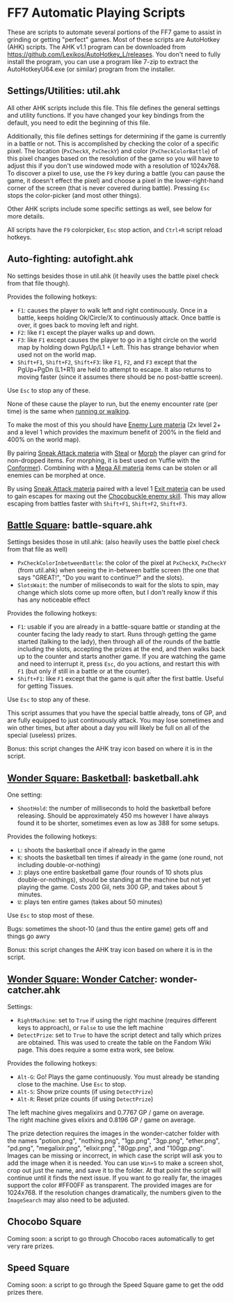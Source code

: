 # FF7 Automatic Playing Scripts

These are scripts to automate several portions of the FF7 game to assist in grinding or getting "perfect" games. Most of these scripts are AutoHotkey (AHK) scripts. The AHK v1.1 program can be downloaded from <https://github.com/Lexikos/AutoHotkey_L/releases>. You don't need to fully install the program, you can use a program like 7-zip to extract the AutoHotkeyU64.exe (or similar) program from the installer.

## Settings/Utilities: util.ahk

All other AHK scripts include this file. This file defines the general settings and utility functions. If you have changed your key bindings from the default, you need to edit the beginning of this file.

Additionally, this file defines settings for determining if the game is currently in a battle or not. This is accomplished by checking the color of a specific pixel. The location (`PxCheckX`, `PxCheckY`) and color (`PxCheckColorBattle`) of this pixel changes based on the resolution of the game so you will have to adjust this if you don't use windowed mode with a resolution of 1024x768. To discover a pixel to use, use the `F9` key during a battle (you can pause the game, it doesn't effect the pixel) and choose a pixel in the lower-right-hand corner of the screen (that is never covered during battle). Pressing `Esc` stops the color-picker (and most other things).

Other AHK scripts include some specific settings as well, see below for more details.

All scripts have the `F9` colorpicker, `Esc` stop action, and `Ctrl+R` script reload hotkeys.

## Auto-fighting: autofight.ahk

No settings besides those in util.ahk (it heavily uses the battle pixel check from that file though).

Provides the following hotkeys:

- `F1`: causes the player to walk left and right continuously. Once in a battle, keeps holding Ok/Circle/X to continuously attack. Once battle is over, it goes back to moving left and right.
- `F2`: like `F1` except the player walks up and down.
- `F3`: like `F1` except causes the player to go in a tight circle on the world map by holding down PgUp/L1 + Left. This has strange behavior when used not on the world map.
- `Shift+F1`, `Shift+F2`, `Shift+F3`: like `F1`, `F2`, and `F3` except that the PgUp+PgDn (L1+R1) are held to attempt to escape. It also returns to moving faster (since it assumes there should be no post-battle screen).

Use `Esc` to stop any of these.

None of these cause the player to run, but the enemy encounter rate (per time) is the same when [running or walking](https://gamefaqs.gamespot.com/boards/197341-final-fantasy-vii/56797136).

To make the most of this you should have [Enemy Lure materia](https://finalfantasy.fandom.com/wiki/Enemy_Lure_(Final_Fantasy_VII)) (2x level 2+ and a level 1 which provides the maximum benefit of 200% in the field and 400% on the world map).

By pairing [Sneak Attack materia](https://finalfantasy.fandom.com/wiki/Sneak_Attack_(Final_Fantasy_VII)) with [Steal](https://finalfantasy.fandom.com/wiki/Steal_(Final_Fantasy_VII_ability)) or [Morph](https://finalfantasy.fandom.com/wiki/Morph_(Final_Fantasy_VII)) the player can grind for non-dropped items. For morphing, it is best used on Yuffie with the [Conformer](https://finalfantasy.fandom.com/wiki/Conformer_(Final_Fantasy_VII))). Combining with a [Mega All materia](https://finalfantasy.fandom.com/wiki/Mega_All) items can be stolen or all enemies can be morphed at once.

By using [Sneak Attack materia](https://finalfantasy.fandom.com/wiki/Sneak_Attack_(Final_Fantasy_VII)) paired with a level 1 [Exit materia](https://finalfantasy.fandom.com/wiki/Exit_(Final_Fantasy_VII)) can be used to gain escapes for maxing out the [Chocobuckle enemy skill](https://finalfantasy.fandom.com/wiki/Chocobuckle_(Final_Fantasy_VII)). This may allow escaping from battles faster with `Shift+F1`, `Shift+F2`, `Shift+F3`.

## [Battle Square](https://finalfantasy.fandom.com/wiki/Battle_Square): battle-square.ahk

Settings besides those in util.ahk: (also heavily uses the battle pixel check from that file as well)

- `PxCheckColorInbetweenBattle`: the color of the pixel at `PxCheckX`, `PxCheckY` (from util.ahk) when seeing the in-between battle screen (the one that says "GREAT!", "Do you want to continue?" and the slots).
- `SlotsWait`: the number of miliseconds to wait for the slots to spin, may change which slots come up more often, but I don't really know if this has any noticeable effect

Provides the following hotkeys:

- `F1`: usable if you are already in a battle-square battle or standing at the counter facing the lady ready to start. Runs through getting the game started (talking to the lady), then through all of the rounds of the battle including the slots, accepting the prizes at the end, and then walks back up to the counter and starts another game. If you are watching the game and need to interrupt it, press `Esc`, do you actions, and restart this with `F1` (but only if still in a battle or at the counter).
- `Shift+F1`: like `F1` except that the game is quit after the first battle. Useful for getting Tissues.

Use `Esc` to stop any of these.

This script assumes that you have the special battle already, tons of GP, and are fully equipped to just continuously attack. You may lose sometimes and win other times, but after about a day you will likely be full on all of the special (useless) prizes.

Bonus: this script changes the AHK tray icon based on where it is in the script.

## [Wonder Square: Basketball](https://finalfantasy.fandom.com/wiki/Wonder_Square#Basketball_Game): basketball.ahk

One setting:

- `ShootHold`: the number of milliseconds to hold the basketball before releasing. Should be approximately 450 ms however I have always found it to be shorter, sometimes even as low as 388 for some setups.

Provides the following hotkeys:

- `L`: shoots the basketball once if already in the game
- `K`: shoots the basketball ten times if already in the game (one round, not including double-or-nothing)
- `J`: plays one entire basketball game (four rounds of 10 shots plus double-or-nothings), should be standing at the machine but not yet playing the game. Costs 200 Gil, nets 300 GP, and takes about 5 minutes.
- `U`: plays ten entire games (takes about 50 minutes)

Use `Esc` to stop most of these.

Bugs: sometimes the shoot-10 (and thus the entire game) gets off and things go awry

Bonus: this script changes the AHK tray icon based on where it is in the script.

## [Wonder Square: Wonder Catcher](https://finalfantasy.fandom.com/wiki/Wonder_Square#Wonder_Catcher): wonder-catcher.ahk

Settings:

- `RightMachine`: set to `True` if using the right machine (requires different keys to approach), or `False` to use the left machine
- `DetectPrize`: set to `True` to have the script detect and tally which prizes are obtained. This was used to create the table on the Fandom Wiki page. This does require a some extra work, see below.

Provides the following hotkeys:

- `Alt-G`: Go! Plays the game continuously. You must already be standing close to the machine. Use `Esc` to stop.
- `Alt-S`: Show prize counts (if using `DetectPrize`)
- `Alt-R`: Reset prize counts (if using `DetectPrize`)

The left machine gives megalixirs and 0.7767 GP / game on average.  
The right machine gives elixirs and 0.8196 GP / game on average.

The prize detection requires the images in the wonder-catcher folder with the names "potion.png", "nothing.png", "1gp.png", "3gp.png", "ether.png", "pd.png", "megalixir.png", "elixir.png", "80gp.png", and "100gp.png". Images can be missing or incorrect, in which case the script will ask you to add the image when it is needed. You can use `Win+S` to make a screen shot, crop out just the name, and save it to the folder. At that point the script will continue until it finds the next issue. If you want to go really far, the images support the color #FF00FF as transparent. The provided images are for 1024x768. If the resolution changes dramatically, the numbers given to the `ImageSearch` may also need to be adjusted.

## Chocobo Square

Coming soon: a script to go through Chocobo races automatically to get very rare prizes.

## Speed Square

Coming soon: a script to go through the Speed Square game to get the odd prizes there.
